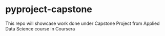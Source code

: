 # pyproject-capstone
This repo will showcase work done under Capstone Project from Applied Data Science course in Coursera
